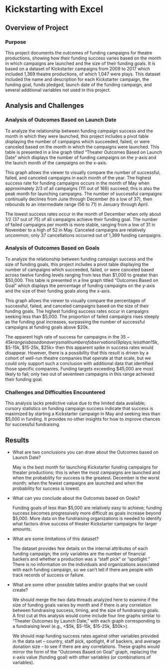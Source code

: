 # Kickstarting with Excel

## Overview of Project

### Purpose

This project documents the outcomes of funding campaigns for theatre productions, showing how their funding success varies based on the month in which campaigns are launched and the size of their funding goals. It is based on a dataset of Kickstarter campaigns from 2009 to 2017 which included 1,369 theatre productions, of which 1,047 were plays. This dataset included the name and description for each Kickstarter campaign, the funding goal, funds pledged, launch date of the funding campaign, and several additional variables not used in this project.

## Analysis and Challenges

### Analysis of Outcomes Based on Launch Date

To analyze the relationship between funding campaign success and the month in which they were launched, this project includes a pivot table displaying the number of campaigns which succeeded, failed, or were canceled based on the month in which the campaigns were launched. This table is presented in a line graph titled “Theater Outcomes Based on Launch Date” which displays the number of funding campaigns on the y-axis and the launch month of the campaigns on the x-axis. 

This graph allows the viewer to visually compare the number of successful, failed, and canceled campaigns in each month of the year. The highest success rate for funding campaigns occurs in the month of May when approximately 2/3 of all campaigns (111 out of 166) succeed; this is also the peak month for launching campaigns. The number of successful campaigns continually declines from June through December (to a low of 37), then rebounds to an intermediate range (56 to 71) in January through April.

The lowest success rates occur in the month of December when only about 1/2 (37 out of 75) of all campaigns achieve their funding goal. The number of failed campaigns per month is more stable, ranging from a low of 31 in November to a high of 52 in May. Canceled campaigns are relatively uncommon; only 37 cancellations occurred out of 1,369 funding campaigns.

### Analysis of Outcomes Based on Goals

To analyze the relationship between funding campaign success and the size of funding goals, this project includes a pivot table displaying the number of campaigns which succeeded, failed, or were canceled based across twelve funding levels ranging from less than $1,000 to greater than $50,000. This table is presented in a line graph titled “Outcomes Based on Goal” which displays the percentage of funding campaigns on the y-axis and the size of their funding goals along the x-axis. 

This graph allows the viewer to visually compare the percentages of successful, failed, and canceled campaigns based on the size of their funding goals. The highest funding success rates occur in campaigns seeking less than $5,000. The proportion of failed campaigns rises steeply as the funding goal increases, surpassing the number of successful campaigns at funding goals above $20k. 

The apparent high rate of success for campaigns in the $35-45k range is based on a very small number of observations (9 plays; less than 1% of the dataset) and could simply be an outlier. If the funding ranges in the table were broadened (e.g., <$5k, $5-15k, $15-25k, $25k> then this apparent spike in success rates would disappear. However, there is a possibility that this result is driven by a cohort of well-run theatre companies that operate at that scale, but we could only support such a conclusion with additional data that identified those specific companies. Funding targets exceeding $45,000 are most likely to fail; only two out of seventeen campaigns in this range achieved their funding goal.

### Challenges and Difficulties Encountered

This analysis lacks predictive value due to the limited data available; cursory statistics on funding campaign success indicate that success is maximized by starting a Kickstarter campaign in May and seeking less than $5,000 in funding. It provides no other insights for how to improve chances for successful fundraising. 

## Results

- What are two conclusions you can draw about the Outcomes based on Launch Date?

  May is the best month for launching Kickstarter funding campaigns for theater productions; this is when the most campaigns are launched and when the probability for success is the greatest. December is the worst month; when the fewest campaigns are launched and when the probability for success is lowest.

- What can you conclude about the Outcomes based on Goals?

  Funding goals of less than $5,000 are relatively easy to achieve; funding success becomes progressively more difficult as goals increase beyond $5,000. More data on the fundraising organizations is needed to identify what factors drive success of theater Kickstarter campaigns for larger amounts.

- What are some limitations of this dataset?

  The dataset provides few details on the internal attributes of each funding campaign; the only variables are the number of financial backers and whether a production was a “staff pick” or “spotlight.” There is no information on the individuals and organizations associated with each funding campaign, so we can’t tell if there are people with track records of success or failure. 

- What are some other possible tables and/or graphs that we could create?

  We should merge the two data threads analyzed here to examine if the size of funding goals varies by month and if there is any correlation between fundraising success, timing, and the size of fundraising goals. A first cut at this analysis would come include four line graphs similar to “Theater Outcomes by Launch Date,” with each graph corresponding to a fundraising level (e.g., <$5k, $5-15k, $15-25k, $50k>).

  We should map funding success rates against other variables provided in the data set – country, staff pick, spotlight, # of backers, and average donation size – to see if there are any correlations. These graphs would mirror the form of the “Outcomes Based on Goal” graph, replacing the x-axis value (funding goal) with other variables (or combinations of variables).
